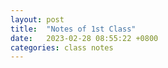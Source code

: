 ```yaml
---
layout: post
title:  "Notes of 1st Class"
date:   2023-02-28 08:55:22 +0800
categories: class notes
---
```

